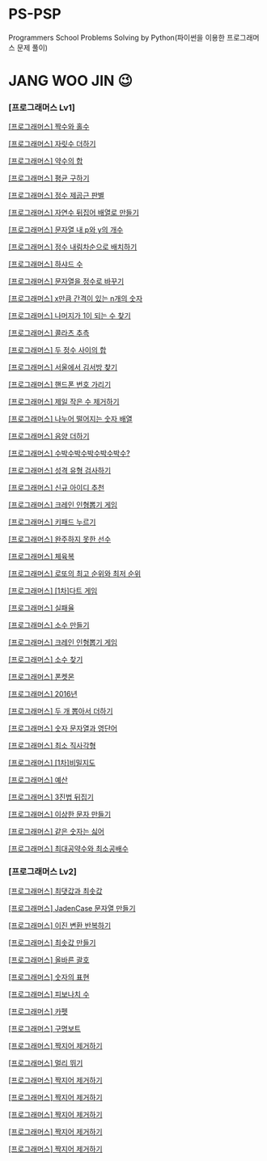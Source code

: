 # PS-PSP
Programmers School Problems Solving by Python(파이썬을 이용한 프로그래머스 문제 풀이)

# JANG WOO JIN 😉

### [프로그래머스 Lv1]
[[프로그래머스] 짝수와 홀수](https://school.programmers.co.kr/learn/courses/30/lessons/12937)

[[프로그래머스] 자릿수 더하기](https://school.programmers.co.kr/learn/courses/30/lessons/12931)

[[프로그래머스] 약수의 합](https://school.programmers.co.kr/learn/courses/30/lessons/12928)

[[프로그래머스] 평균 구하기](https://school.programmers.co.kr/learn/courses/30/lessons/12944)

[[프로그래머스] 정수 제곱근 판별](https://school.programmers.co.kr/learn/courses/30/lessons/12934)

[[프로그래머스] 자연수 뒤집어 배열로 만들기](https://school.programmers.co.kr/learn/courses/30/lessons/12932)

[[프로그래머스] 문자열 내 p와 y의 개수](https://school.programmers.co.kr/learn/courses/30/lessons/12916)

[[프로그래머스] 정수 내림차순으로 배치하기](https://school.programmers.co.kr/learn/courses/30/lessons/12933)

[[프로그래머스] 하샤드 수](https://school.programmers.co.kr/learn/courses/30/lessons/12947)

[[프로그래머스] 문자열을 정수로 바꾸기](https://school.programmers.co.kr/learn/courses/30/lessons/12925)

[[프로그래머스] x만큼 간격이 있는 n개의 숫자](https://school.programmers.co.kr/learn/courses/30/lessons/12954)

[[프로그래머스] 나머지가 1이 되는 수 찾기](https://school.programmers.co.kr/learn/courses/30/lessons/87389)

[[프로그래머스] 콜라츠 추측](https://school.programmers.co.kr/learn/courses/30/lessons/12943)

[[프로그래머스] 두 정수 사이의 합](https://school.programmers.co.kr/learn/courses/30/lessons/12912)

[[프로그래머스] 서울에서 김서방 찾기](https://school.programmers.co.kr/learn/courses/30/lessons/12919)

[[프로그래머스] 핸드폰 번호 가리기](https://school.programmers.co.kr/learn/courses/30/lessons/12948)

[[프로그래머스] 제일 작은 수 제거하기](https://school.programmers.co.kr/learn/courses/30/lessons/12935)

[[프로그래머스] 나누어 떨어지는 숫자 배열](https://school.programmers.co.kr/learn/courses/30/lessons/12910)

[[프로그래머스] 음양 더하기](https://school.programmers.co.kr/learn/courses/30/lessons/76501)

[[프로그래머스] 수박수박수박수박수박수?](https://school.programmers.co.kr/learn/courses/30/lessons/12922)

[[프로그래머스] 성격 유형 검사하기](https://school.programmers.co.kr/learn/courses/30/lessons/118666)

[[프로그래머스] 신규 아이디 추천](https://school.programmers.co.kr/learn/courses/30/lessons/72410)

[[프로그래머스] 크레인 인형뽑기 게임](https://school.programmers.co.kr/learn/courses/30/lessons/64061)

[[프로그래머스] 키패드 누르기](https://school.programmers.co.kr/learn/courses/30/lessons/67256)

[[프로그래머스] 완주하지 못한 선수](https://school.programmers.co.kr/learn/courses/30/lessons/42576)

[[프로그래머스] 체육복](https://school.programmers.co.kr/learn/courses/30/lessons/42862)

[[프로그래머스] 로또의 최고 순위와 최저 순위](https://school.programmers.co.kr/learn/courses/30/lessons/77484)

[[프로그래머스] [1차]다트 게임](https://school.programmers.co.kr/learn/courses/30/lessons/17682)

[[프로그래머스] 실패율](https://school.programmers.co.kr/learn/courses/30/lessons/42889)

[[프로그래머스] 소수 만들기](https://school.programmers.co.kr/learn/courses/30/lessons/12977)

[[프로그래머스] 크레인 인형뽑기 게임](https://school.programmers.co.kr/learn/courses/30/lessons/64061)

[[프로그래머스] 소수 찾기](https://school.programmers.co.kr/learn/courses/30/lessons/12921)

[[프로그래머스] 폰켓몬](https://school.programmers.co.kr/learn/courses/30/lessons/1845)

[[프로그래머스] 2016년](https://school.programmers.co.kr/learn/courses/30/lessons/12901)

[[프로그래머스] 두 개 뽑아서 더하기](https://school.programmers.co.kr/learn/courses/30/lessons/68644)

[[프로그래머스] 숫자 문자열과 영단어](https://school.programmers.co.kr/learn/courses/30/lessons/81301)

[[프로그래머스] 최소 직사각형](https://school.programmers.co.kr/learn/courses/30/lessons/86491)

[[프로그래머스] [1차]비밀지도](https://school.programmers.co.kr/learn/courses/30/lessons/17681)

[[프로그래머스] 예산](https://school.programmers.co.kr/learn/courses/30/lessons/12982)

[[프로그래머스] 3진법 뒤집기](https://school.programmers.co.kr/learn/courses/30/lessons/68935)

[[프로그래머스] 이상한 문자 만들기](https://school.programmers.co.kr/learn/courses/30/lessons/12930)

[[프로그래머스] 같은 숫자는 싫어](https://school.programmers.co.kr/learn/courses/30/lessons/12906)

[[프로그래머스] 최대공약수와 최소공배수](https://school.programmers.co.kr/learn/courses/30/lessons/12940)



### [프로그래머스 Lv2]

[[프로그래머스] 최댓값과 최솟값](https://school.programmers.co.kr/learn/courses/30/lessons/12939)

[[프로그래머스] JadenCase 문자열 만들기](https://school.programmers.co.kr/learn/courses/30/lessons/12951)

[[프로그래머스] 이진 변환 반복하기](https://school.programmers.co.kr/learn/courses/30/lessons/70129)

[[프로그래머스] 최솟값 만들기](https://school.programmers.co.kr/learn/courses/30/lessons/12941)

[[프로그래머스] 올바른 괄호](https://school.programmers.co.kr/learn/courses/30/lessons/12941)

[[프로그래머스] 숫자의 표현](https://school.programmers.co.kr/learn/courses/30/lessons/12924)

[[프로그래머스] 피보나치 수](https://school.programmers.co.kr/learn/courses/30/lessons/12945)

[[프로그래머스] 카펫](https://school.programmers.co.kr/learn/courses/30/lessons/42842)

[[프로그래머스] 구명보트](https://school.programmers.co.kr/learn/courses/30/lessons/42885)

[[프로그래머스] 짝지어 제거하기](https://school.programmers.co.kr/learn/courses/30/lessons/12973)

[[프로그래머스] 멀리 뛰기](https://school.programmers.co.kr/learn/courses/30/lessons/12914)

[[프로그래머스] 짝지어 제거하기](https://school.programmers.co.kr/learn/courses/30/lessons/12973)

[[프로그래머스] 짝지어 제거하기](https://school.programmers.co.kr/learn/courses/30/lessons/12973)

[[프로그래머스] 짝지어 제거하기](https://school.programmers.co.kr/learn/courses/30/lessons/12973)

[[프로그래머스] 짝지어 제거하기](https://school.programmers.co.kr/learn/courses/30/lessons/12973)

[[프로그래머스] 짝지어 제거하기](https://school.programmers.co.kr/learn/courses/30/lessons/12973)

